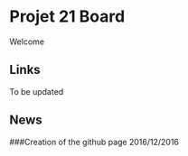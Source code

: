 # Projet 21 Board
Welcome

## Links
To be updated

## News

###Creation of the github page
2016/12/2016

